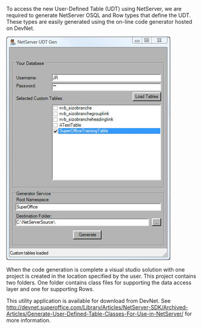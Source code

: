 <properties date="2016-05-10"
SortOrder="14"
/>

 

To access the new User-Defined Table (UDT) using NetServer, we are required to generate NetServer OSQL and Row types that define the UDT. These types are easily generated using the on-line code generator hosted on DevNet.

 

 

 <img src="../CustomSentryPlugin_files/image002.jpg" width="432" height="586" /> 

 

When the code generation is complete a visual studio solution with one project is created in the location specified by the user. This project contains two folders.  One folder contains class files for supporting the data access layer and one for supporting Rows.  

This utility application is available for download from DevNet. See <http://devnet.superoffice.com/Library/Articles/NetServer-SDK/Archived-Articles/Generate-User-Defined-Table-Classes-For-Use-in-NetServer/> for more information.
